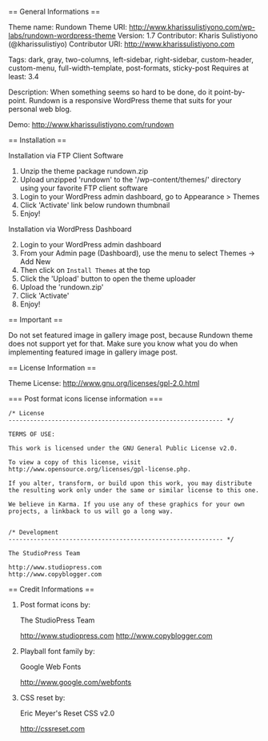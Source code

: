 == General Informations ==

Theme name: Rundown
Theme URI: http://www.kharissulistiyono.com/wp-labs/rundown-wordpress-theme
Version: 1.7
Contributor: Kharis Sulistiyono (@kharissulistiyo)
Contributor URI: http://www.kharissulistiyono.com

Tags: dark, gray, two-columns, left-sidebar, right-sidebar, custom-header, custom-menu, full-width-template, post-formats, sticky-post
Requires at least: 3.4

Description: When something seems so hard to be done, do it point-by-point. Rundown is a responsive WordPress theme that suits for your personal web blog.

Demo: http://www.kharissulistiyono.com/rundown 

== Installation ==

Installation via FTP Client Software

1. Unzip the theme package rundown.zip
2. Upload unzipped 'rundown' to the '/wp-content/themes/' directory using your favorite FTP client software
3. Login to your WordPress admin dashboard, go to Appearance > Themes
4. Click 'Activate' link below rundown thumbnail
5. Enjoy! 

Installation via WordPress Dashboard

2. Login to your WordPress admin dashboard
1. From your Admin page (Dashboard), use the menu to select Themes -> Add New
2. Then click on `Install Themes` at the top
3. Click the 'Upload' button to open the theme uploader
4. Upload the 'rundown.zip'
5. Click 'Activate'
6. Enjoy!

== Important ==

Do not set featured image in gallery image post, because Rundown theme does not support yet for that.
Make sure you know what you do when implementing featured image in gallery image post. 

== License Information ==

Theme License: http://www.gnu.org/licenses/gpl-2.0.html

=== Post format icons license information ===

	/* License
	------------------------------------------------------------ */

	TERMS OF USE:

	This work is licensed under the GNU General Public License v2.0.

	To view a copy of this license, visit http://www.opensource.org/licenses/gpl-license.php.

	If you alter, transform, or build upon this work, you may distribute the resulting work only under the same or similar license to this one.

	We believe in Karma. If you use any of these graphics for your own projects, a linkback to us will go a long way.


	/* Development
	------------------------------------------------------------ */

	The StudioPress Team

	http://www.studiopress.com
	http://www.copyblogger.com

== Credit Informations ==

1. Post format icons by: 

	The StudioPress Team

	http://www.studiopress.com
	http://www.copyblogger.com
	
2. Playball font family by:

	Google Web Fonts

	http://www.google.com/webfonts
	
3. CSS reset by:

	Eric Meyer's Reset CSS v2.0
	
	http://cssreset.com 